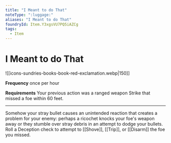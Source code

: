 ```yaml
---
title: "I Meant to do That"
noteType: ":luggage:"
aliases: "I Meant to do That"
foundryId: Item.Y3xgsVU7PQ5iAZCg
tags:
  - Item
---
```


# I Meant to do That
![[icons-sundries-books-book-red-exclamation.webp|150]]

**Frequency** once per hour

**Requirements** Your previous action was a ranged weapon Strike that missed a foe within 60 feet.

* * *

Somehow your stray bullet causes an unintended reaction that creates a problem for your enemy: perhaps a ricochet knocks your foe's weapon away or they stumble over stray debris in an attempt to dodge your bullets. Roll a Deception check to attempt to [[Shove]], [[Trip]], or [[Disarm]] the foe you missed.
